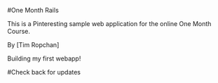 #One Month Rails

This is a Pinteresting sample web application for the online One Month Course.

By [Tim Ropchan]

Building my first webapp!

#Check back for updates